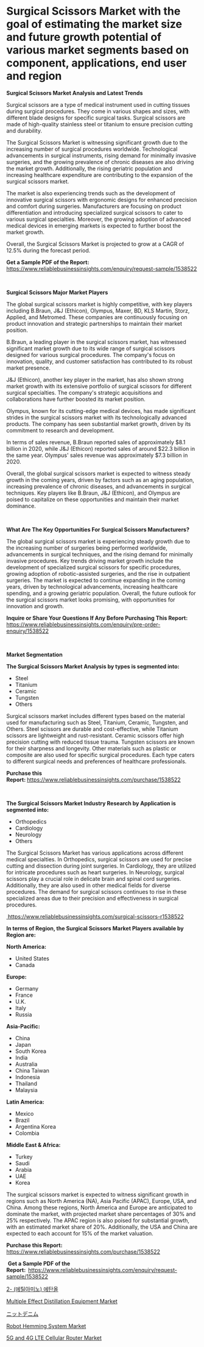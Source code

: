 <p><h1>Surgical Scissors Market with the goal of estimating the market size and future growth potential of various market segments based on component, applications, end user and region</h1></p><p><strong>Surgical Scissors Market Analysis and Latest Trends</strong></p>
<p><p>Surgical scissors are a type of medical instrument used in cutting tissues during surgical procedures. They come in various shapes and sizes, with different blade designs for specific surgical tasks. Surgical scissors are made of high-quality stainless steel or titanium to ensure precision cutting and durability.</p><p>The Surgical Scissors Market is witnessing significant growth due to the increasing number of surgical procedures worldwide. Technological advancements in surgical instruments, rising demand for minimally invasive surgeries, and the growing prevalence of chronic diseases are also driving the market growth. Additionally, the rising geriatric population and increasing healthcare expenditure are contributing to the expansion of the surgical scissors market.</p><p>The market is also experiencing trends such as the development of innovative surgical scissors with ergonomic designs for enhanced precision and comfort during surgeries. Manufacturers are focusing on product differentiation and introducing specialized surgical scissors to cater to various surgical specialties. Moreover, the growing adoption of advanced medical devices in emerging markets is expected to further boost the market growth.</p><p>Overall, the Surgical Scissors Market is projected to grow at a CAGR of 12.5% during the forecast period.</p></p>
<p><strong>Get a Sample PDF of the Report:&nbsp;</strong> <a href="https://www.reliablebusinessinsights.com/enquiry/request-sample/1538522">https://www.reliablebusinessinsights.com/enquiry/request-sample/1538522</a></p>
<p>&nbsp;</p>
<p><strong>Surgical Scissors Major Market Players</strong></p>
<p><p>The global surgical scissors market is highly competitive, with key players including B.Braun, J&J (Ethicon), Olympus, Maxer, BD, KLS Martin, Storz, Applied, and Metromed. These companies are continuously focusing on product innovation and strategic partnerships to maintain their market position.</p><p>B.Braun, a leading player in the surgical scissors market, has witnessed significant market growth due to its wide range of surgical scissors designed for various surgical procedures. The company's focus on innovation, quality, and customer satisfaction has contributed to its robust market presence.</p><p>J&J (Ethicon), another key player in the market, has also shown strong market growth with its extensive portfolio of surgical scissors for different surgical specialties. The company's strategic acquisitions and collaborations have further boosted its market position.</p><p>Olympus, known for its cutting-edge medical devices, has made significant strides in the surgical scissors market with its technologically advanced products. The company has seen substantial market growth, driven by its commitment to research and development.</p><p>In terms of sales revenue, B.Braun reported sales of approximately $8.1 billion in 2020, while J&J (Ethicon) reported sales of around $22.3 billion in the same year. Olympus' sales revenue was approximately $7.3 billion in 2020.</p><p>Overall, the global surgical scissors market is expected to witness steady growth in the coming years, driven by factors such as an aging population, increasing prevalence of chronic diseases, and advancements in surgical techniques. Key players like B.Braun, J&J (Ethicon), and Olympus are poised to capitalize on these opportunities and maintain their market dominance.</p></p>
<p>&nbsp;</p>
<p><strong>What Are The Key Opportunities For Surgical Scissors Manufacturers?</strong></p>
<p><p>The global surgical scissors market is experiencing steady growth due to the increasing number of surgeries being performed worldwide, advancements in surgical techniques, and the rising demand for minimally invasive procedures. Key trends driving market growth include the development of specialized surgical scissors for specific procedures, growing adoption of robotic-assisted surgeries, and the rise in outpatient surgeries. The market is expected to continue expanding in the coming years, driven by technological advancements, increasing healthcare spending, and a growing geriatric population. Overall, the future outlook for the surgical scissors market looks promising, with opportunities for innovation and growth.</p></p>
<p><strong>Inquire or Share Your Questions If Any Before Purchasing This Report:</strong> <a href="https://www.reliablebusinessinsights.com/enquiry/pre-order-enquiry/1538522">https://www.reliablebusinessinsights.com/enquiry/pre-order-enquiry/1538522</a></p>
<p>&nbsp;</p>
<p><strong>Market Segmentation</strong></p>
<p><strong>The Surgical Scissors Market Analysis by types is segmented into:</strong></p>
<p><ul><li>Steel</li><li>Titanium</li><li>Ceramic</li><li>Tungsten</li><li>Others</li></ul></p>
<p><p>Surgical scissors market includes different types based on the material used for manufacturing such as Steel, Titanium, Ceramic, Tungsten, and Others. Steel scissors are durable and cost-effective, while Titanium scissors are lightweight and rust-resistant. Ceramic scissors offer high precision cutting with reduced tissue trauma. Tungsten scissors are known for their sharpness and longevity. Other materials such as plastic or composite are also used for specific surgical procedures. Each type caters to different surgical needs and preferences of healthcare professionals.</p></p>
<p><strong>Purchase this Report:&nbsp;</strong><a href="https://www.reliablebusinessinsights.com/purchase/1538522">https://www.reliablebusinessinsights.com/purchase/1538522</a></p>
<p>&nbsp;</p>
<p><strong>The Surgical Scissors Market Industry Research by Application is segmented into:</strong></p>
<p><ul><li>Orthopedics</li><li>Cardiology</li><li>Neurology</li><li>Others</li></ul></p>
<p><p>The Surgical Scissors Market has various applications across different medical specialties. In Orthopedics, surgical scissors are used for precise cutting and dissection during joint surgeries. In Cardiology, they are utilized for intricate procedures such as heart surgeries. In Neurology, surgical scissors play a crucial role in delicate brain and spinal cord surgeries. Additionally, they are also used in other medical fields for diverse procedures. The demand for surgical scissors continues to rise in these specialized areas due to their precision and effectiveness in surgical procedures.</p></p>
<p><a href="https://www.reliablebusinessinsights.com/surgical-scissors-r1538522">&nbsp;https://www.reliablebusinessinsights.com/surgical-scissors-r1538522</a></p>
<p><strong>In terms of Region, the Surgical Scissors Market Players available by Region are:</strong></p>
<p>
    <p> <strong> North America: </strong>
        <ul>
            <li>United States</li>
            <li>Canada</li>
        </ul>
        </p> 
    <p> <strong> Europe: </strong>
        <ul>
            <li>Germany</li>
            <li>France</li>
            <li>U.K.</li>
            <li>Italy</li>
            <li>Russia</li>
        </ul>
        </p> 
    <p> <strong> Asia-Pacific: </strong>
        <ul>
            <li>China</li>
            <li>Japan</li>
            <li>South Korea</li>
            <li>India</li>
            <li>Australia</li>
            <li>China Taiwan</li>
            <li>Indonesia</li>
            <li>Thailand</li>
            <li>Malaysia</li>
        </ul>
        </p> 
    <p> <strong> Latin America: </strong>
        <ul>
            <li>Mexico</li>
            <li>Brazil</li>
            <li>Argentina Korea</li>
            <li>Colombia</li>
        </ul>
        </p> 
    <p> <strong> Middle East & Africa: </strong>
        <ul>
            <li>Turkey</li>
            <li>Saudi</li>
            <li>Arabia</li>
            <li>UAE</li>
            <li>Korea</li>
        </ul>
    </p>
    </p>
<p><p>The surgical scissors market is expected to witness significant growth in regions such as North America (NA), Asia Pacific (APAC), Europe, USA, and China. Among these regions, North America and Europe are anticipated to dominate the market, with projected market share percentages of 30% and 25% respectively. The APAC region is also poised for substantial growth, with an estimated market share of 20%. Additionally, the USA and China are expected to each account for 15% of the market valuation.</p></p>
<p><strong>Purchase this Report: </strong><a href="https://www.reliablebusinessinsights.com/purchase/1538522">https://www.reliablebusinessinsights.com/purchase/1538522</a></p>
<p>&nbsp;<strong>Get a Sample PDF of the Report:&nbsp;&nbsp;</strong><a href="https://www.reliablebusinessinsights.com/enquiry/request-sample/1538522">https://www.reliablebusinessinsights.com/enquiry/request-sample/1538522</a></p>
<p><strong></strong></p>
<p><p><a href="https://github.com/TrevorKruvalis5678/Market-Research-Report-List-2/blob/main/7824795181786.md">2- (에틸아미노) 에탄올</a></p><p><a href="https://github.com/emnqcawl19/Market-Research-Report-List-1/blob/main/multiple-effect-distillation-equipment-market.md">Multiple Effect Distillation Equipment Market</a></p><p><a href="https://github.com/DanykaKilback/Market-Research-Report-List-1/blob/main/8346335167961.md">ニットデニム</a></p><p><a href="https://www.linkedin.com/pulse/robot-hemming-system-market-outlook-forecast-from-2024-2031-lcire?trackingId=KwNwyqQKtlJkifdLkAPYEw%3D%3D">Robot Hemming System Market</a></p><p><a href="https://www.linkedin.com/pulse/global-5g-4g-lte-cellular-router-market-sector-types-applications-ovdae?trackingId=Rfr3HZXW0HaY%2B8exboOjFA%3D%3D">5G and 4G LTE Cellular Router Market</a></p></p>